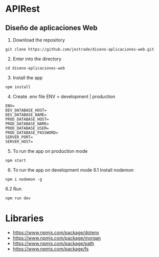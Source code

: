 # APIRest
## Diseño de aplicaciones Web

1. Download the repository
```
git clone https://github.com/jestrade/diseno-aplicaciones-web.git
```

2. Enter into the directory
```
cd diseno-aplicaciones-web
```
3. Install the app
```
npm install
```
4. Create .env file
ENV = development | production
```
ENV=
DEV_DATABASE_HOST=
DEV_DATABASE_NAME=
PROD_DATABASE_HOST=
PROD_DATABASE_NAME=
PROD_DATABASE_USER=
PROD_DATABASE_PASSWORD=
SERVER_PORT=
SERVER_HOST=
```

5. To run the app on production mode
```
npm start
```

6. To run the app on development mode
6.1 Install nodemon
```
npm i nodemon -g
```
6.2 Run
```
npm run dev
```

# Libraries
- https://www.npmjs.com/package/dotenv
- https://www.npmjs.com/package/morgan
- https://www.npmjs.com/package/path
- https://www.npmjs.com/package/fs

